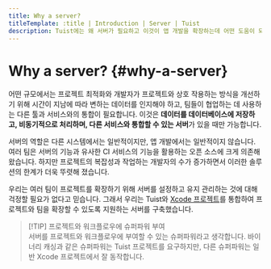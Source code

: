 ```yaml
---
title: Why a server?
titleTemplate: :title | Introduction | Server | Tuist
description: Tuist에는 왜 서버가 필요하고 이것이 앱 개발을 확장하는데 어떤 도움이 되는지 배워봅니다.
---
```


# Why a server? {#why-a-server}

어떤 규모에서는 프로젝트 최적화와 개발자가 프로젝트와 상호 작용하는 방식을 개선하기 위해 시간이 지남에 따라 변하는 데이터를 인지해야 하고, 팀들이 협업하는 데 사용하는 다른 툴과 서비스와의 통합이 필요합니다. 이것은 **데이터를 데이터베이스에 저장하고, 비동기적으로 처리하며, 다른 서비스와 통합할 수 있는 서버**가 있을 때만 가능합니다.

서버의 역할은 다른 시스템에서는 일반적이지만, 앱 개발에서는 일반적이지 않습니다. 여러 팀은 서버의 기능과 유사한 CI 서비스의 기능을 활용하는 오픈 소스에 크게 의존해 왔습니다. 하지만 프로젝트의 복잡성과 작업하는 개발자의 수가 증가하면서 이러한 솔루션의 한계가 더욱 뚜렷해 졌습니다.

우리는 여러 팀이 프로젝트를 확장하기 위해 서버를 설정하고 유지 관리하는 것에 대해 걱정할 필요가 없다고 믿습니다. 그래서 우리는 <LocalizedLink href="/guides/develop/projects">Tuist</LocalizedLink>와 [Xcode 프로젝트](https://developer.apple.com/documentation/xcode/creating-an-xcode-project-for-an-app)를 통합하여 프로젝트와 팀을 확장할 수 있도록 지원하는 서버를 구축했습니다.

> [!TIP] 프로젝트와 워크플로우에 슈퍼파워 부여\
> 서버를 프로젝트와 워크플로우에 부여할 수 있는 슈퍼파워라고 생각합니다. <LocalizedLink href="/guides/develop/build/cache">바이너리 캐싱</LocalizedLink>과 같은 슈퍼파워는 <LocalizedLink href="/guides/develop/projects">Tuist 프로젝트</LocalizedLink>를 요구하지만, 다른 슈퍼파워는 일반 Xcode 프로젝트에서 잘 동작합니다.
